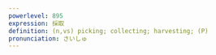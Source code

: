 ```yaml
---
powerlevel: 895
expression: 採取
definition: (n,vs) picking; collecting; harvesting; (P)
pronunciation: さいしゅ
---
```

